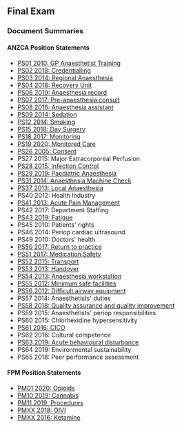 ## Final Exam

### Document Summaries

#### ANZCA Position Statements

- [PS01 2010: GP Anaesthetist Training](anzca_ps01_2010_gp_anaesthetist_training.htm)
- [PS02 2018: Credentialling](anzca_ps02_2018_credentialling.htm)
- [PS03 2014: Regional Anaesthesia](anzca_ps03_2014_regional_anaesthesia.htm)
- [PS04 2018: Recovery Unit](anzca_ps04_2018_recovery_unit.htm)
- [PS06 2019: Anaesthesia record](anzca_ps06_2019_anaesthesia_record.htm)
- [PS07 2017: Pre-anaesthesia consult](anzca_ps07_2017_pre_anaesthesia_consult.htm)
- [PS08 2016: Anaesthesia assistant](anzca_ps08_2016_anaesthesia_assistant.htm)
- [PS09 2014: Sedation](anzca_ps09_2014_sedation.htm)
- [PS12 2014: Smoking](anzca_ps12_2014_smoking.htm)
- [PS15 2018: Day Surgery](anzca_ps09_2014_sedation.htm)
- [PS18 2017: Monitoring](anzca_ps18_2017_monitoring.htm)
- [PS19 2020: Monitored Care](anzca_ps19_2020_monitored_care.htm)
- [PS26 2005: Consent](anzca_ps26_2005_consent.htm)
- PS27 2015: Major Extracorporeal Perfusion
- [PS28 2015: Infection Control](anzca_ps28_2015_infection_control.htm)
- [PS29 2019: Paediatric Anaesthesia](anzca_ps29_2019_paediatric_anaesthesia.htm)
- [PS31 2014: Anaesthesia Machine Check](anzca_ps31_2014_anaesthesia_machine_check.htm)
- [PS37 2013: Local Anaesthesia](anzca_ps37_2013_local_anaesthesia.htm)
- PS40 2012: Health Industry
- [PS41 2013: Acute Pain Management](anzca_ps41_2013_acute_pain_management.htm)
- PS42 2017: Department Staffing
- [PS43 2019: Fatigue](anzca_ps43_2019_fatigue.htm)
- PS45 2010: Patients' rights
- PS46 2014: Periop cardiac ultrasound
- PS49 2010: Doctors' health
- [PS50 2017: Return to practice](anzca_ps50_2017_return_to_practice.htm)
- [PS51 2017: Medication Safety](anzca_ps51_2017_medication_safety.htm)
- [PS52 2015: Transport](anzca_ps52_2015_transport.htm)
- [PS53 2013: Handover](anzca_ps53_2013_handover.htm)
- [PS54 2013: Anaesthesia workstation](anzca_ps54_2013_anaesthesia_workstation.htm)
- [PS55 2012: Minimum safe facilities](anzca_ps55_2012_minimum_safe_facilities.htm)
- [PS56 2012: Difficult airway equipment](anzca_ps56_2012_difficult_airway_equipment.htm)
- PS57 2014: Anaesthetists' duties
- [PS58 2018: Quality assurance and quality improvement](anzca_ps58_2018_qa_qi.htm)
- PS59 2015: Anaesthetists' periop responsibilities
- PS60 2015: Chlorhexidine hypersensitivity
- [PS61 2016: CICO](anzca_ps61_2017_cico.htm)
- PS62 2016: Cultural competence
- [PS63 2019: Acute behavioural disturbance](anzca_ps63_2019_acute_behavioural_disturbance.htm)
- PS64 2019: Environmental sustainability
- PS65 2018: Peer performance assessment

#### FPM Position Statements
- [PM01 2020: Opioids](fpm_pm01_2020_opioids.htm)
- [PM10 2019: Cannabis](fpm_pm10_2019_cannabis.htm)
- [PM11 2019: Procedures](fpm_pm11_2019_procedures.htm)
- [PMXX 2018: OIVI](fpm_pmxx_2018_oivi.htm)
- [PMXX 2016: Ketamine](fpm_pmxx_2016_ketamine.htm)
